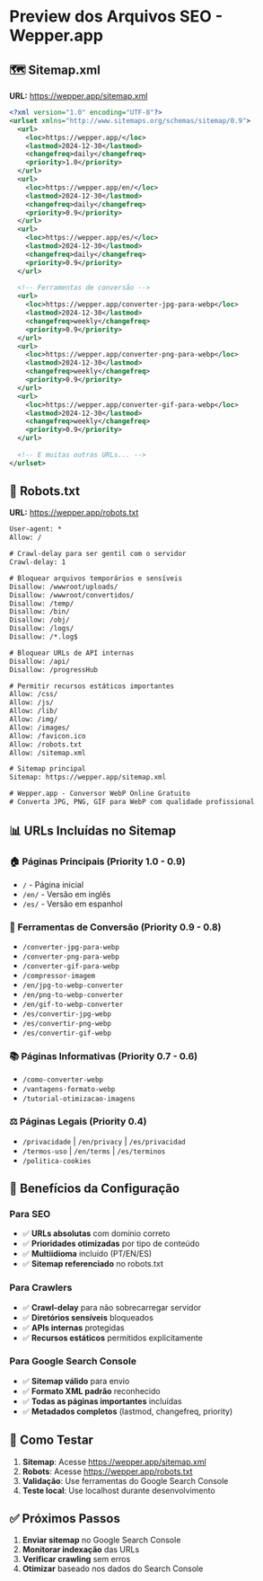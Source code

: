 # Preview dos Arquivos SEO - Wepper.app

## 🗺️ Sitemap.xml

**URL:** https://wepper.app/sitemap.xml

```xml
<?xml version="1.0" encoding="UTF-8"?>
<urlset xmlns="http://www.sitemaps.org/schemas/sitemap/0.9">
  <url>
    <loc>https://wepper.app/</loc>
    <lastmod>2024-12-30</lastmod>
    <changefreq>daily</changefreq>
    <priority>1.0</priority>
  </url>
  <url>
    <loc>https://wepper.app/en/</loc>
    <lastmod>2024-12-30</lastmod>
    <changefreq>daily</changefreq>
    <priority>0.9</priority>
  </url>
  <url>
    <loc>https://wepper.app/es/</loc>
    <lastmod>2024-12-30</lastmod>
    <changefreq>daily</changefreq>
    <priority>0.9</priority>
  </url>
  
  <!-- Ferramentas de conversão -->
  <url>
    <loc>https://wepper.app/converter-jpg-para-webp</loc>
    <lastmod>2024-12-30</lastmod>
    <changefreq>weekly</changefreq>
    <priority>0.9</priority>
  </url>
  <url>
    <loc>https://wepper.app/converter-png-para-webp</loc>
    <lastmod>2024-12-30</lastmod>
    <changefreq>weekly</changefreq>
    <priority>0.9</priority>
  </url>
  <url>
    <loc>https://wepper.app/converter-gif-para-webp</loc>
    <lastmod>2024-12-30</lastmod>
    <changefreq>weekly</changefreq>
    <priority>0.9</priority>
  </url>
  
  <!-- E muitas outras URLs... -->
</urlset>
```

## 🤖 Robots.txt

**URL:** https://wepper.app/robots.txt

```txt
User-agent: *
Allow: /

# Crawl-delay para ser gentil com o servidor
Crawl-delay: 1

# Bloquear arquivos temporários e sensíveis
Disallow: /wwwroot/uploads/
Disallow: /wwwroot/convertidos/
Disallow: /temp/
Disallow: /bin/
Disallow: /obj/
Disallow: /logs/
Disallow: /*.log$

# Bloquear URLs de API internas
Disallow: /api/
Disallow: /progressHub

# Permitir recursos estáticos importantes
Allow: /css/
Allow: /js/
Allow: /lib/
Allow: /img/
Allow: /images/
Allow: /favicon.ico
Allow: /robots.txt
Allow: /sitemap.xml

# Sitemap principal
Sitemap: https://wepper.app/sitemap.xml

# Wepper.app - Conversor WebP Online Gratuito
# Converta JPG, PNG, GIF para WebP com qualidade profissional
```

## 📊 URLs Incluídas no Sitemap

### 🏠 Páginas Principais (Priority 1.0 - 0.9)
- `/` - Página inicial 
- `/en/` - Versão em inglês
- `/es/` - Versão em espanhol

### 🔧 Ferramentas de Conversão (Priority 0.9 - 0.8)
- `/converter-jpg-para-webp`
- `/converter-png-para-webp` 
- `/converter-gif-para-webp`
- `/compressor-imagem`
- `/en/jpg-to-webp-converter`
- `/en/png-to-webp-converter`
- `/en/gif-to-webp-converter`
- `/es/convertir-jpg-webp`
- `/es/convertir-png-webp`
- `/es/convertir-gif-webp`

### 📚 Páginas Informativas (Priority 0.7 - 0.6)
- `/como-converter-webp`
- `/vantagens-formato-webp`
- `/tutorial-otimizacao-imagens`

### ⚖️ Páginas Legais (Priority 0.4)
- `/privacidade` | `/en/privacy` | `/es/privacidad`
- `/termos-uso` | `/en/terms` | `/es/terminos`
- `/politica-cookies`

## 🚀 Benefícios da Configuração

### Para SEO
- ✅ **URLs absolutas** com domínio correto
- ✅ **Prioridades otimizadas** por tipo de conteúdo
- ✅ **Multiidioma** incluído (PT/EN/ES)
- ✅ **Sitemap referenciado** no robots.txt

### Para Crawlers
- ✅ **Crawl-delay** para não sobrecarregar servidor
- ✅ **Diretórios sensíveis** bloqueados
- ✅ **APIs internas** protegidas
- ✅ **Recursos estáticos** permitidos explicitamente

### Para Google Search Console
- ✅ **Sitemap válido** para envio
- ✅ **Formato XML padrão** reconhecido
- ✅ **Todas as páginas importantes** incluídas
- ✅ **Metadados completos** (lastmod, changefreq, priority)

## 🔧 Como Testar

1. **Sitemap**: Acesse https://wepper.app/sitemap.xml
2. **Robots**: Acesse https://wepper.app/robots.txt
3. **Validação**: Use ferramentas do Google Search Console
4. **Teste local**: Use localhost durante desenvolvimento

## ✅ Próximos Passos

1. **Enviar sitemap** no Google Search Console
2. **Monitorar indexação** das URLs
3. **Verificar crawling** sem erros
4. **Otimizar** baseado nos dados do Search Console 